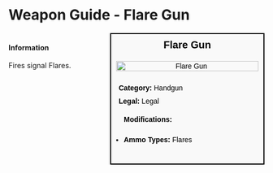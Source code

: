 # Weapon Guide - Flare Gun

<div style="display: flex; align-items: flex-start; gap: 10px;">

  <div style="flex: 1; margin-right: 10px;">
  
  #### Information
  Fires signal Flares.

  </div>

  <div style="width: 300px; border: 2px solid black; font-family: Arial, sans-serif; background-color: #f9f9f9; color: black;">
    <div style="background-color: #f9f9f9; padding: 10px; font-size: 20px; font-weight: bold; text-align: center;">Flare Gun</div>
    <div style="text-align: center; padding: 10px;">
      <img src="image_url_here" alt="Flare Gun" style="width: 100%; height: auto;">
    </div>
    <div style="padding: 10px;">
      <div style="padding: 5px;"><strong>Category:</strong> Handgun</div>
      <div style="padding: 5px;"><strong>Legal:</strong> Legal</div>
      <div style="padding: 10px;">
        <div style="padding: 5px;"><strong>Modifications:</strong></div>
        <ul style="padding: 5px;">
          <li><strong>Ammo Types:</strong> Flares</li>
        </ul>
      </div>
    </div>
  </div>

</div>
